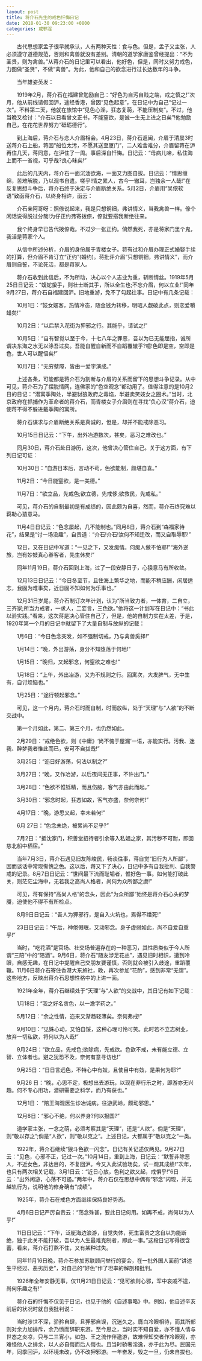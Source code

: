 ```yaml
---
layout: post
title: 蒋介石先生的戒色忏悔日记
date: 2018-01-30 09:23:00 +0800
categories: 戒邪淫
---
```


　　古代思想家孟子很早就承认，人有两种天性：食与色。但是，孟子又主张，人必须遵守道德规范，否则和禽兽就没有差别。清朝的道学家唐鉴曾经提出：“不为圣贤，则为禽兽。”从蒋介石的日记里可以看出，他好色，但是，同时又努力戒色，力图做“圣贤”，不做“禽兽”。为此，他和自己的欲念进行过长达数年的斗争。
　　当年雄姿英发：
　　1919年2月，蒋介石在福建曾勉励自己：“好色为自污自贱之端，戒之慎之!”次月，他从前线请假回沪，途经香港，曾因“见色起意”，在日记中为自己“记过一次”。不料第二天，他就在旅馆中“见色心淫，狂态复萌，不能压制矣”。不过，他当晚又检讨：“介石以日看曾文正书，不能窒欲，是诚一生无上进之日矣”!他勉励自己，在花花世界努力“砥砺德行”。
　　到上海后，蒋介石与恋人介眉相会。4月23日，蒋介石返闽，介眉于清晨3时送蒋介石上船，蒋因“船位太污，不愿其送至厦门”，二人难舍难分，介眉留蒋在沪再住几天，蒋同意，在沪住了一周。事后深自忏悔。日记云：“母病儿啼，私住海上而不一省视，可乎哉?良心昧矣!”
　　此后的几天内，蒋介石一面沉湎欲海，一面又力图自拔。日记云：“情思缠绵，苦难解脱，乃以观书自遣。嗟乎!情之累人，古今一辙耳，岂独余一人哉!”在反复思想斗争后，蒋介石终于决定与介眉断绝关系。5月2日，介眉用“吴侬软语”致函蒋介石，以终身相许，函云：
　　介石亲阿哥呀：照倷说起来，我是只想铜钿，弗讲情义，当我禽兽一样。倷个闲话说得脱过分哉!为仔正约弗寄拨倷，倷就要搭我断绝往来。
　　我个终身早已告代拨倷哉。不过少一张正约。倘然我死，亦是蒋家门里个鬼，我活是蒋家个人。
　　从信中所述分析，介眉的身份属于青楼女子。蒋有过和介眉办理正式婚娶手续的打算，但介眉不肯订立“正约”(婚约)。蒋批评介眉“只想铜钿，弗讲情义”，而介眉则自誓，不论死活，都是蒋家人。
　　蒋介石收到此信后，不为所动，决心以个人志业为重，斩断情丝。1919年5月25日日记云：“蝮蛇蛰手，则壮士断其手，所以全生也;不忘介眉，何以立业!”同年9月27日，蒋介石自福建回沪。旧地重游，免不了勾起往事。日记中有几条记载：
　　10月1日：“妓女嫟客，热情冷态，随金钱为转移，明昭人觑破此点，则恋爱嚼蜡矣!”
　　10月2日：“以后禁入花街为狎邪之行。其能乎，请试之!”
　　10月5日：“自有智觉以至于今，十七八年之罪恶，吾以为已无能屈指，诚所谓决东海之水无以涤吾过矣。吾能自醒自新而不自蹈覆辙乎?噫!色即是空，空即是色，世人可以醒悟矣!”
　　10月7日：“无穷孽障，皆由一爱字演成。”
　　上述各条，可能都是蒋介石为割断与介眉的关系而留下的思想斗争记录。从中可见，蒋介石为了摆脱情网，连佛家的“色空观念”都动用了。值得注意的是10月2日的日记：“潜寓季陶处，半避豺狼政府之毒焰，半避卖笑妓女之圈术。”当时，北京政府在抓捕作为革命者的蒋介石，而青楼女子介眉则在寻找“负心汉”蒋介石，迫使蒋不得不躲进戴季陶的寓所。
　　蒋介石谋求与介眉断绝关系是真诚的，但是，却并不能戒除恶习。
　　10月15日日记云：“下午，出外冶游数次，甚矣，恶习之难改也。”
　　同月30日，蒋介石赴日游历，这次，他曾决心管住自己。关于这方面，有下列日记可证：
　　10月30日：“自游日本后，言动不苟，色欲能制，颇堪自喜。”
　　11月2日：“今日能窒欲，是一美德。”
　　11月7日：“欲立品，先戒色;欲立德，先戒侈;欲救民，先戒私。”
　　可见，蒋介石的自制最初是有成绩的，因此颇为自喜，然而，蒋介石终究难以羁勒心猿意马。
　　11月4日日记云：“色念屡起，几不能制也。”同月8日，蒋介石到“森福家待花”，结果是“讨一场没趣”，自责道：“介石!介石!汝何不知迁改，而又自取辱耶!”
　　12日，又在日记中写道：“一见之下，又发痴情。何痴人做不怕耶!”“海外逆旅，岂有妙妓真心眷客者，先生休矣!”
　　同年11月19日，蒋介石回到上海，过了一段安静日子，心猿意马有所收敛。
　　12月13日日记云：“今日冬至节，且住海上繁华之地，而能不稍应酬，闲居适志，我固为难事矣，近日固不知如何为乐事也。”
　　12月31日岁尾，蒋介石制订次年计划，认为“所当致力者，一体育，二自立，三齐家;所当力戒者，一求人，二妄言，三色欲。”他将这一计划写在日记中：“书此以验实践。”看来，这次蒋是决心管住自己了，但是，他的自制力实在太差，于是，1920年第一个月的日记中就留下了大量自制与放纵的记载：
　　1月6日：“今日色念突发，如不强制切戒，乃与禽兽奚择!”
　　1月14日：“晚，外出游荡，身分不知堕落于何地!”
　　1月15日：“晚归，又起邪念，何窒欲之难也!”
　　1月18日：“上午，外出冶游，又为不规则之行。回寓次，大发脾气，无中生有，自讨烦恼也。”
　　1月25日：“途行顿起邪念。”
　　可见，这一个月内，蒋介石时而自制，时而放纵，处于“天理”与“人欲”的不断交战中。
　　第一个月如此，第二、第三个月，也仍然如此。
　　2月29日：“戒绝色欲，则《中庸》‘尚不愧于屋漏’一语，亦能实行。污我、迷我、醉梦我者惟此而已，安可不自拔哉!”
　　3月25日：“迩日好游荡，何法以制之?”
　　3月27日：“晚，又作冶游，以后夜间无正事，不许出门。”
　　3月28日：“色欲不惟铄精，而且伤脑，客气亦由此而起。”
　　3月30日：“邪念时起，狂态如故，客气亦盛，奈何奈何!”
　　4月17日：“晚，游思又起，幸未若何!”
　　6月 27日：“色念未绝，被累尚不足乎?”
　　7月2日：“抵沈家门，积善堂招待者引余等入私娼之家，其污秽不可耐，即回慈北船中栖宿。”
　　当年7月3日，蒋介石遇见旧友陈峻民，畅谈往事，蒋自觉“旧行为人所鄙”，因而谈话中常现惭愧之色。这以后，蒋又下了决心，日记中多有自我批判、自我警戒的记录。8月7日日记云：“世间最下流而耻垢者，惟好色一事。如何能打破此关，则茫茫尘海中，无若我之高尚人格者，尚何为众所鄙之虞!”
　　可见，蒋有保持“高尚人格”的念头，因此“为众所鄙”始终是蒋介石心头的梦魇，迫使他不得不有所检点。
　　8月9日日记云：“吾人为狎邪行，是自入火坑也，焉得不燔死!”
　　23日日记云：“午后，神倦假眠，又动邪念。身子虚弱如此，尚不自爱自重乎!”
　　当时，“吃花酒”是官场、社交场普遍存在的一种恶习，其性质类似于今人所谓“三陪”中的“陪酒”。9月6日，蒋介石“随友涉足花丛”，遇见旧时相识，遭到冷眼，自感无趣，在日记中提醒自己交朋友要谨慎，否则就会被引入歧途，重蹈覆辙。11月6日蒋介石寄住香港大东旅社，晚，再次参加“花酌”，感到非常“无谓”。这些地方，反映出蒋介石思想性格中的上进一面。
　　1921年全年，蒋介石继续处于“天理”与“人欲”的交战中，其日记有如下记载：
　　1月18日：“我之好名贪色，以一澹字药之。”
　　5月12日：“余之性情，迩来又渐趋轻薄矣。奈何弗戒!”
　　9月10日：“见姝心动，又怕自馁，这种心理可怜可笑。此时若不立志树业，放弃一切私欲，将何以为人哉!”
　　9月24日：“欲立品，先戒色;欲除病，先戒欲。色欲不戒，未有能立德、立智、立体者也。避之犹恐不及，奈何有意寻访也!”
　　9月25日：“日日言远色，不特心中有妓，且使目中有妓，是果何为耶?”
　　9月26 日：“晚，心思不定，极想出去游玩，以现在非行乐之时，即游亦无兴趣。何不专心用功，潜研需要之科学，而乃有获也。”
　　12月1日： “陪王海观医生诊冶诚病。往游武岭，颇动邪思。”
　　12月8日：“邪心不绝，何以养身?何以报国?”
　　道学家主张，一念之萌，必须考察其是“天理”，还是“人欲”。倘是“天理”，则“敬以存之”;倘是“人欲”，则“敬以克之”。上述日记，大都属于“敬以克之”一类。
　　1922年，蒋介石继续“狠斗色欲一闪念”。日记有关记述仅两见。9月27日云：“见色，心邪不正，记过一次。”10月14日，重到上海，日记云：“默誓非除恶人，不近女色，非达目的，不复回沪。今又入此试验场矣，试一观其成绩!”次年，也只有两次相关记载，3月1日云：“近日心放，色利之欲又起，戒惧乎!”6日云：“出外闲游，心荡不可遏。”两年中，蒋介石仅在思想中偶有“邪念”闪现，并无越轨行为，说明他的修身确有“成绩”。
　　1925年，蒋介石在戒色方面继续保持良好势态。
　　4月6日日记严厉自责云：“荡念殊甚，要此日记何用。如再不戒，尚何以为人乎!”
　　11日日记云：“下午，泛艇海边浪游，自觉失体，死生富贵之念自以为能断绝，独于此关不能打破，吾以为人生最难克制者，即此一事。”这段日记写得很含蓄，看来，蒋介石打熬不住，又有某种过失。
　　同年11月16日晚，蒋介石参加苏联顾问举行的宴会，在一批外国人面前“讲述生平经过、恶劣历史”，对自己的“好色”作了坦率的解剖和批判。
　　1926年全年安静无事，仅11月21日日记云：“见可欲则心邪，军中哀戚不遑，尚何乐趣之有!”
　　蒋介石的忏悔不仅见于日记，也见于他的《自述事略》中。例如，他自述辛亥前后的状况时就自我批判说：
　　当时涉世不深，骄矜自肆，且狎邪自误，沉迷久之。膺白冷眼相待，而其所部则对余力加排斥，余乃愤而辞职东游。至今思之，当时实不知自爱，亦不懂人情与世态之炎凉，只与二三宵小，如包、王之流作伴遨游，故难怪知交者作冷眼观，亦难怪他人之排余，以人必自侮而后人侮也。且当时骄奢淫逸，亦于此为尽。民国元年，同季回沪，以环境未改，仍不改狎邪游。一年奋发，毁之一旦，仍未自拔也。